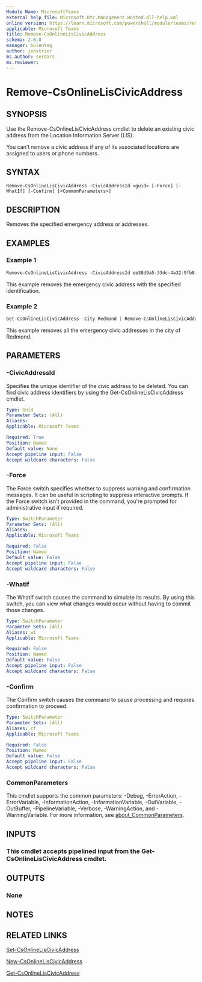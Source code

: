 ```yaml
---
Module Name: MicrosoftTeams
external help file: Microsoft.Rtc.Management.Hosted.dll-help.xml
online version: https://learn.microsoft.com/powershell/module/teams/remove-csonlineliscivicaddress
applicable: Microsoft Teams
title: Remove-CsOnlineLisCivicAddress
schema: 2.0.0
manager: bulenteg
author: jenstrier
ms.author: serdars
ms.reviewer:
---
```


# Remove-CsOnlineLisCivicAddress

## SYNOPSIS
Use the Remove-CsOnlineLisCivicAddress cmdlet to delete an existing civic address from the Location Information Server (LIS). 

You can't remove a civic address if any of its associated locations are assigned to users or phone numbers.

## SYNTAX

```
Remove-CsOnlineLisCivicAddress -CivicAddressId <guid> [-Force] [-WhatIf] [-Confirm] [<CommonParameters>]
```

## DESCRIPTION
Removes the specified emergency address or addresses.

## EXAMPLES

### Example 1
```powershell
Remove-CsOnlineLisCivicAddress -CivicAddressId ee38d9a5-33dc-4a32-9fb8-f234cedb91ac
```

This example removes the emergency civic address with the specified identification.

### Example 2
```powershell
Get-CsOnlineLisCivicAddress -City Redmond | Remove-CsOnlineLisCivicAddress
```

This example removes all the emergency civic addresses in the city of Redmond.

## PARAMETERS

### -CivicAddressId
Specifies the unique identifier of the civic address to be deleted.
You can find civic address identifiers by using the Get-CsOnlineLisCivicAddress cmdlet.

```yaml
Type: Guid
Parameter Sets: (All)
Aliases:
Applicable: Microsoft Teams

Required: True
Position: Named
Default value: None
Accept pipeline input: False
Accept wildcard characters: False
```

### -Force
The Force switch specifies whether to suppress warning and confirmation messages.
It can be useful in scripting to suppress interactive prompts.
If the Force switch isn't provided in the command, you're prompted for administrative input if required.

```yaml
Type: SwitchParameter
Parameter Sets: (All)
Aliases:
Applicable: Microsoft Teams

Required: False
Position: Named
Default value: False
Accept pipeline input: False
Accept wildcard characters: False
```

### -WhatIf
The WhatIf switch causes the command to simulate its results.
By using this switch, you can view what changes would occur without having to commit those changes.

```yaml
Type: SwitchParameter
Parameter Sets: (All)
Aliases: wi
Applicable: Microsoft Teams

Required: False
Position: Named
Default value: False
Accept pipeline input: False
Accept wildcard characters: False
```

### -Confirm
The Confirm switch causes the command to pause processing and requires confirmation to proceed.

```yaml
Type: SwitchParameter
Parameter Sets: (All)
Aliases: cf
Applicable: Microsoft Teams

Required: False
Position: Named
Default value: False
Accept pipeline input: False
Accept wildcard characters: False
```

### CommonParameters
This cmdlet supports the common parameters: -Debug, -ErrorAction, -ErrorVariable, -InformationAction, -InformationVariable, -OutVariable, -OutBuffer, -PipelineVariable, -Verbose, -WarningAction, and -WarningVariable. For more information, see [about_CommonParameters](https://go.microsoft.com/fwlink/?LinkID=113216).

## INPUTS

### This cmdlet accepts pipelined input from the Get-CsOnlineLisCivicAddress cmdlet.

## OUTPUTS

### None

## NOTES

## RELATED LINKS

[Set-CsOnlineLisCivicAddress](Set-CsOnlineLisCivicAddress.md)

[New-CsOnlineLisCivicAddress](New-CsOnlineLisCivicAddress.md)

[Get-CsOnlineLisCivicAddress](Get-CsOnlineLisCivicAddress.md)
